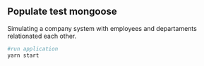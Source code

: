 ## Populate test mongoose

Simulating a company system with employees and departaments relationated each other.

```bash
#run application
yarn start


```